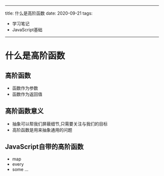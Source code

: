 
---
title: 什么是高阶函数
date: 2020-09-21
tags:
- 学习笔记
- JavaScript基础
---

# 什么是高阶函数

## 高阶函数

- 函数作为参数
- 函数作为返回值

## 高阶函数意义

- 抽象可以帮我们屏蔽细节,只需要关注与我们的目标
- 高阶函数是用来抽象通用的问题

## JavaScript自带的高阶函数

- map
- every
- some
... 
